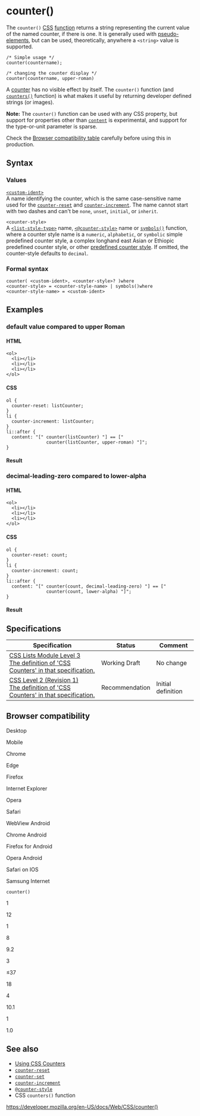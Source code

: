# counter()

The `counter()` [CSS](https://developer.mozilla.org/en-US/docs/Web/CSS) [function](css_functions) returns a string representing the current value of the named counter, if there is one. It is generally used with [pseudo-elements](pseudo-elements), but can be used, theoretically, anywhere a `<string>` value is supported.

    /* Simple usage */
    counter(countername);

    /* changing the counter display */
    counter(countername, upper-roman)

A [counter](css_lists_and_counters/using_css_counters) has no visible effect by itself. The `counter()` function (and [`counters()`](<counters()>) function) is what makes it useful by returning developer defined strings (or images).

**Note:** The `counter()` function can be used with any CSS property, but support for properties other than [`content`](content) is experimental, and support for the type-or-unit parameter is sparse.

Check the [Browser compatibility table](#browser_compatibility) carefully before using this in production.

## Syntax

### Values

[`<custom-ident>`](custom-ident)  
A name identifying the counter, which is the same case-sensitive name used for the [`counter-reset`](counter-reset) and [`counter-increment`](counter-increment). The name cannot start with two dashes and can't be `none`, `unset`, `initial`, or `inherit`.

`<counter-style>`  
A [`<list-style-type>`](list-style-type) name, [`<@counter-style>`](@counter-style) name or [`symbols()`](<symbols()>) function, where a counter style name is a `numeric`, `alphabetic`, or `symbolic` simple predefined counter style, a complex longhand east Asian or Ethiopic predefined counter style, or other [predefined counter style](css_counter_styles). If omitted, the counter-style defaults to `decimal`.

### Formal syntax

    counter( <custom-ident>, <counter-style>? )where
    <counter-style> = <counter-style-name> | symbols()where
    <counter-style-name> = <custom-ident>

## Examples

### default value compared to upper Roman

#### HTML

    <ol>
      <li></li>
      <li></li>
      <li></li>
    </ol>

#### CSS

    ol {
      counter-reset: listCounter;
    }
    li {
      counter-increment: listCounter;
    }
    li::after {
      content: "[" counter(listCounter) "] == ["
                   counter(listCounter, upper-roman) "]";
    }

#### Result

### decimal-leading-zero compared to lower-alpha

#### HTML

    <ol>
      <li></li>
      <li></li>
      <li></li>
    </ol>

#### CSS

    ol {
      counter-reset: count;
    }
    li {
      counter-increment: count;
    }
    li::after {
      content: "[" counter(count, decimal-leading-zero) "] == ["
                   counter(count, lower-alpha) "]";
    }

#### Result

## Specifications

<table><thead><tr class="header"><th>Specification</th><th>Status</th><th>Comment</th></tr></thead><tbody><tr class="odd"><td><a href="https://drafts.csswg.org/css-lists-3/#counter-functions">CSS Lists Module Level 3<br />
<span class="small">The definition of 'CSS Counters' in that specification.</span></a></td><td><span class="spec-wd">Working Draft</span></td><td>No change</td></tr><tr class="even"><td><a href="https://www.w3.org/TR/CSS2/generate.html#counter-styles">CSS Level 2 (Revision 1)<br />
<span class="small">The definition of 'CSS Counters' in that specification.</span></a></td><td><span class="spec-rec">Recommendation</span></td><td>Initial definition</td></tr></tbody></table>

## Browser compatibility

Desktop

Mobile

Chrome

Edge

Firefox

Internet Explorer

Opera

Safari

WebView Android

Chrome Android

Firefox for Android

Opera Android

Safari on IOS

Samsung Internet

`counter()`

1

12

1

8

9.2

3

≤37

18

4

10.1

1

1.0

## See also

- [Using CSS Counters](css_lists_and_counters/using_css_counters)
- [`counter-reset`](counter-reset)
- [`counter-set`](counter-set)
- [`counter-increment`](counter-increment)
- [`@counter-style`](@counter-style)
- CSS `counters()` function

<a href="https://developer.mozilla.org/en-US/docs/Web/CSS/counter()" class="_attribution-link">https://developer.mozilla.org/en-US/docs/Web/CSS/counter()</a>
